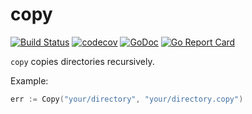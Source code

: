 # copy

[![Build Status](https://travis-ci.org/otiai10/copy.svg?branch=master)](https://travis-ci.org/otiai10/copy)
[![codecov](https://codecov.io/gh/otiai10/copy/branch/master/graph/badge.svg)](https://codecov.io/gh/otiai10/copy)
[![GoDoc](https://godoc.org/github.com/otiai10/copy?status.svg)](https://godoc.org/github.com/otiai10/copy)
[![Go Report Card](https://goreportcard.com/badge/github.com/otiai10/copy)](https://goreportcard.com/report/github.com/otiai10/copy)

`copy` copies directories recursively.

Example:

```go
err := Copy("your/directory", "your/directory.copy")
```
